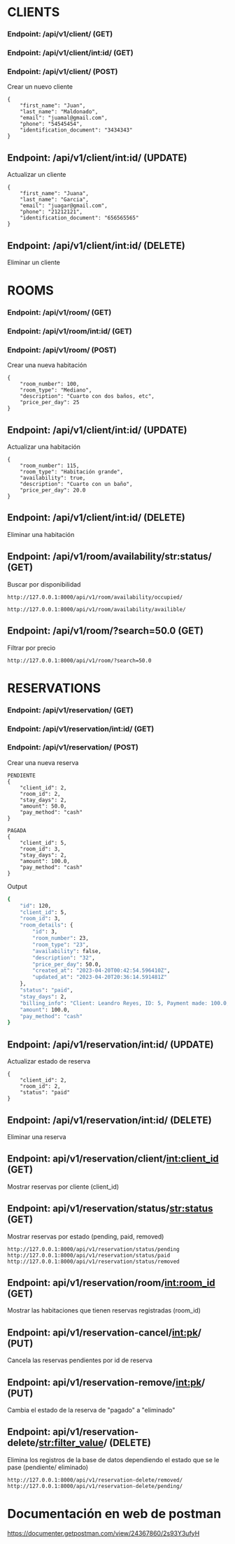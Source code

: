 # CLIENTS

### Endpoint: /api/v1/client/ (GET)
### Endpoint: /api/v1/client/int:id/ (GET)

### Endpoint: /api/v1/client/ (POST)
Crear un nuevo cliente
```
{
    "first_name": "Juan",
    "last_name": "Maldonado",
    "email": "juamal@gmail.com",
    "phone": "54545454",
    "identification_document": "3434343"
}
```

## Endpoint: /api/v1/client/int:id/ (UPDATE)
Actualizar un cliente
```
{
    "first_name": "Juana",
    "last_name": "Garcia",
    "email": "juagar@gmail.com",
    "phone": "21212121",
    "identification_document": "656565565"
}
```

## Endpoint: /api/v1/client/int:id/ (DELETE)
Eliminar un cliente


# ROOMS

### Endpoint: /api/v1/room/ (GET)
### Endpoint: /api/v1/room/int:id/ (GET)

### Endpoint: /api/v1/room/ (POST)
Crear una nueva habitación
```
{
    "room_number": 100,
    "room_type": "Mediano",
    "description": "Cuarto con dos baños, etc",
    "price_per_day": 25
}
```

## Endpoint: /api/v1/client/int:id/ (UPDATE)
Actualizar una habitación
```
{
    "room_number": 115,
    "room_type": "Habitación grande",
    "availability": true,
    "description": "Cuarto con un baño",
    "price_per_day": 20.0
}
```

## Endpoint: /api/v1/client/int:id/ (DELETE)
Eliminar una habitación

## Endpoint: /api/v1/room/availability/str:status/ (GET)
Buscar por disponibilidad
```
http://127.0.0.1:8000/api/v1/room/availability/occupied/

http://127.0.0.1:8000/api/v1/room/availability/availible/
```

## Endpoint: /api/v1/room/?search=50.0 (GET)
Filtrar por precio
```
http://127.0.0.1:8000/api/v1/room/?search=50.0
```


# RESERVATIONS

### Endpoint: /api/v1/reservation/ (GET)
### Endpoint: /api/v1/reservation/int:id/ (GET)

### Endpoint: /api/v1/reservation/ (POST)
Crear una nueva reserva
```
PENDIENTE
{
    "client_id": 2,
    "room_id": 2,
    "stay_days": 2,
    "amount": 50.0,
    "pay_method": "cash"
}

PAGADA
{
    "client_id": 5,
    "room_id": 3,
    "stay_days": 2,
    "amount": 100.0,
    "pay_method": "cash"
}
```
Output
```bash
{
    "id": 120,
    "client_id": 5,
    "room_id": 3,
    "room_details": {
        "id": 3,
        "room_number": 23,
        "room_type": "23",
        "availability": false,
        "description": "32",
        "price_per_day": 50.0,
        "created_at": "2023-04-20T00:42:54.596410Z",
        "updated_at": "2023-04-20T20:36:14.591481Z"
    },
    "status": "paid",
    "stay_days": 2,
    "billing_info": "Client: Leandro Reyes, ID: 5, Payment made: 100.0, Total to pay: 100.0",
    "amount": 100.0,
    "pay_method": "cash"
}
```


## Endpoint: /api/v1/reservation/int:id/ (UPDATE)
Actualizar estado de reserva
```
{
    "client_id": 2,
    "room_id": 2,
    "status": "paid"
}
```

## Endpoint: /api/v1/reservation/int:id/ (DELETE)
Eliminar una reserva 


## Endpoint: api/v1/reservation/client/<int:client_id> (GET)
Mostrar reservas por cliente (client_id)

## Endpoint: api/v1/reservation/status/<str:status> (GET)
Mostrar reservas por estado (pending, paid, removed)
```
http://127.0.0.1:8000/api/v1/reservation/status/pending
http://127.0.0.1:8000/api/v1/reservation/status/paid
http://127.0.0.1:8000/api/v1/reservation/status/removed
```

## Endpoint: api/v1/reservation/room/<int:room_id> (GET)
Mostrar las habitaciones que tienen reservas registradas (room_id)


## Endpoint: api/v1/reservation-cancel/<int:pk>/ (PUT)
Cancela las reservas pendientes por id de reserva


## Endpoint: api/v1/reservation-remove/<int:pk>/ (PUT)
Cambia el estado de la reserva de "pagado" a "eliminado"


## Endpoint: api/v1/reservation-delete/<str:filter_value>/ (DELETE)
Elimina los registros de la base de datos dependiendo el estado que se le pase (pendiente/ eliminado)
```
http://127.0.0.1:8000/api/v1/reservation-delete/removed/
http://127.0.0.1:8000/api/v1/reservation-delete/pending/
```

# Documentación en web de postman
https://documenter.getpostman.com/view/24367860/2s93Y3ufyH
